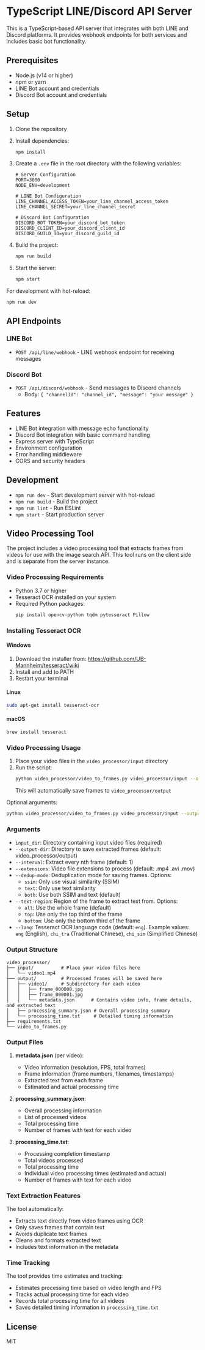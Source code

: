 # TypeScript LINE/Discord API Server

This is a TypeScript-based API server that integrates with both LINE and Discord platforms. It provides webhook endpoints for both services and includes basic bot functionality.

## Prerequisites

- Node.js (v14 or higher)
- npm or yarn
- LINE Bot account and credentials
- Discord Bot account and credentials

## Setup

1. Clone the repository
2. Install dependencies:
   ```bash
   npm install
   ```

3. Create a `.env` file in the root directory with the following variables:
   ```
   # Server Configuration
   PORT=3000
   NODE_ENV=development

   # LINE Bot Configuration
   LINE_CHANNEL_ACCESS_TOKEN=your_line_channel_access_token
   LINE_CHANNEL_SECRET=your_line_channel_secret

   # Discord Bot Configuration
   DISCORD_BOT_TOKEN=your_discord_bot_token
   DISCORD_CLIENT_ID=your_discord_client_id
   DISCORD_GUILD_ID=your_discord_guild_id
   ```

4. Build the project:
   ```bash
   npm run build
   ```

5. Start the server:
   ```bash
   npm start
   ```

For development with hot-reload:
```bash
npm run dev
```

## API Endpoints

### LINE Bot
- `POST /api/line/webhook` - LINE webhook endpoint for receiving messages

### Discord Bot
- `POST /api/discord/webhook` - Send messages to Discord channels
  - Body: `{ "channelId": "channel_id", "message": "your message" }`

## Features

- LINE Bot integration with message echo functionality
- Discord Bot integration with basic command handling
- Express server with TypeScript
- Environment configuration
- Error handling middleware
- CORS and security headers

## Development

- `npm run dev` - Start development server with hot-reload
- `npm run build` - Build the project
- `npm run lint` - Run ESLint
- `npm start` - Start production server

## Video Processing Tool

The project includes a video processing tool that extracts frames from videos for use with the image search API. This tool runs on the client side and is separate from the server instance.

### Video Processing Requirements

- Python 3.7 or higher
- Tesseract OCR installed on your system
- Required Python packages:
  ```bash
  pip install opencv-python tqdm pytesseract Pillow
  ```

### Installing Tesseract OCR

#### Windows
1. Download the installer from: https://github.com/UB-Mannheim/tesseract/wiki
2. Install and add to PATH
3. Restart your terminal

#### Linux
```bash
sudo apt-get install tesseract-ocr
```

#### macOS
```bash
brew install tesseract
```

### Video Processing Usage

1. Place your video files in the `video_processor/input` directory
2. Run the script:
   ```bash
   python video_processor/video_to_frames.py video_processor/input --output-dir custom_output --interval 5 --extensions .mp4 .avi --dedup-mode both --text-region all --lang eng
   ```
   This will automatically save frames to `video_processor/output`

Optional arguments:
```bash
python video_processor/video_to_frames.py video_processor/input --output-dir custom_output --interval 5 --extensions .mp4 .avi --dedup-mode both --text-region all --lang eng
```

### Arguments

- `input_dir`: Directory containing input video files (required)
- `--output-dir`: Directory to save extracted frames (default: video_processor/output)
- `--interval`: Extract every nth frame (default: 1)
- `--extensions`: Video file extensions to process (default: .mp4 .avi .mov)
- `--dedup-mode`: Deduplication mode for saving frames. Options:
    - `ssim`: Only use visual similarity (SSIM)
    - `text`: Only use text similarity
    - `both`: Use both SSIM and text (default)
- `--text-region`: Region of the frame to extract text from. Options:
    - `all`: Use the whole frame (default)
    - `top`: Use only the top third of the frame
    - `bottom`: Use only the bottom third of the frame
- `--lang`: Tesseract OCR language code (default: `eng`). Example values: `eng` (English), `chi_tra` (Traditional Chinese), `chi_sim` (Simplified Chinese)

### Output Structure

```
video_processor/
├── input/          # Place your video files here
│   └── video1.mp4
├── output/         # Processed frames will be saved here
│   ├── video1/     # Subdirectory for each video
│   │   ├── frame_000000.jpg
│   │   ├── frame_000001.jpg
│   │   └── metadata.json      # Contains video info, frame details, and extracted text
│   ├── processing_summary.json # Overall processing summary
│   └── processing_time.txt     # Detailed timing information
├── requirements.txt
└── video_to_frames.py
```

### Output Files

1. **metadata.json** (per video):
   - Video information (resolution, FPS, total frames)
   - Frame information (frame numbers, filenames, timestamps)
   - Extracted text from each frame
   - Estimated and actual processing time

2. **processing_summary.json**:
   - Overall processing information
   - List of processed videos
   - Total processing time
   - Number of frames with text for each video

3. **processing_time.txt**:
   - Processing completion timestamp
   - Total videos processed
   - Total processing time
   - Individual video processing times (estimated and actual)
   - Number of frames with text for each video

### Text Extraction Features

The tool automatically:
- Extracts text directly from video frames using OCR
- Only saves frames that contain text
- Avoids duplicate text frames
- Cleans and formats extracted text
- Includes text information in the metadata

### Time Tracking

The tool provides time estimates and tracking:
- Estimates processing time based on video length and FPS
- Tracks actual processing time for each video
- Records total processing time for all videos
- Saves detailed timing information in `processing_time.txt`

## License

MIT 